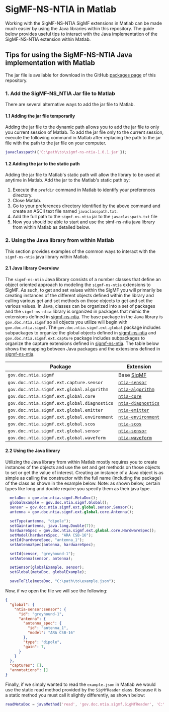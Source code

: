# SigMF-NS-NTIA in Matlab

Working with the SigMF-NS-NTIA SigMF extensions in Matlab can be made much easier by using the Java libraries within this repository.  The guide below provides useful tips to interact with the Java implementation of the SigMF-NS-NTIA extension within Matlab.

## Tips for using the  SigMF-NS-NTIA Java implementation with Matlab

The jar file is available for download in the GitHub [packages page](https://github.com/orgs/NTIA/packages?repo_name=sigmf-ns-ntia) of this repository.

### 1.  Add the SigMF-NS_NTIA Jar file to Matlab

There are several alternative ways to add the jar file to Matlab.

#### 1.1 Adding the jar file temporarily

Adding the jar file to the dynamic path allows you to add the jar file to only you current session of Matlab. To add the jar file only to the current session, execute the following command in Matlab after replacing the path to the jar file with the path to the jar file on your computer.

```matlab
javaclasspath({'C:\path\to\sigmf-ns-ntia-1.0.1.jar'});
```

#### 1.2 Adding the jar to the static path

Adding the jar file to Matlab's static path will allow the library to be used at anytime in Matlab. Add the jar to the Matlab's static path by:

1. Execute the `prefdir` command in Matlab to identify your preferences directory.
2. Close Matlab.
3. Go to your preferences directory identified by the above command and create an ASCII text file named `javaclasspath.txt`.
4. Add the full path to the `sigmf-ns-ntia` jar to the `javaclasspath.txt` file
5. Now you should be able to start and use the simf-ns-ntia java library from within Matlab as detailed below.

### 2. Using the Java library from within Matlab

This section provides examples of the common ways to interact with the `sigmf-ns-ntia` java library within Matlab.

#### 2.1 Java library Overview

The `sigmf-ns-ntia` Java library consists of a number classes that define an object oriented approach to modeling the `sigmf-ns-ntia` extensions to SigMF. As such, to get and set values  within the SigMF you will primarily be creating instances of the different objects defined within the library and calling various get and set methods on those objects to get and set the various values. In Java, classes can be organized into a set of packages and the `sigmf-ns-ntia` library is organized in packages that mimic the extensions defined in [sigmf-ns-ntia](https://github.com/NTIA/sigmf-ns-ntia).  The base package in the Java library is `gov.doc.ntia.sigmf` so all objects you utilize will begin with `gov.doc.ntia.sigmf`. The `gov.doc.ntia.sigmf.ext.global` package includes subpackages to organize the global objects defined in  [sigmf-ns-ntia](https://github.com/NTIA/sigmf-ns-ntia) and `gov.doc.ntia.sigmf.ext.capture` package includes subpackages to organize the capture extensions defined in [sigmf-ns-ntia](https://github.com/NTIA/sigmf-ns-ntia).  The table below shows the mapping between Java packages and the extensions defined in [sigmf-ns-ntia](https://github.com/NTIA/sigmf-ns-ntia).

|Package|Extension|
|----|--------|
|`gov.doc.ntia.sigmf`|Base [SigMF](https://github.com/sigmf/SigMF/blob/sigmf-v1.x/sigmf-spec.md)|
|`gov.doc.ntia.sigmf.ext.capture.sensor`|[`ntia-sensor`](../ntia-sensor.sigmf-ext.md)|
|`gov.doc.ntia.sigmf.ext.global.algorithm`|[`ntia-algorithm`](../ntia-algorithm.sigmf-ext.md)|
|`gov.doc.ntia.sigmf.ext.global.core`|[`ntia-core`](../ntia-core.sigmf-ext.md)|
|`gov.doc.ntia.sigmf.ext.global.diagnostics`|[`ntia-diagnostics`](../ntia-diagnostics.sigmf-ext.md)|
|`gov.doc.ntia.sigmf.ext.global.emitter`|[`ntia-emitter`](../ntia-emitter.sigmf-ext.md)|
|`gov.doc.ntia.sigmf.ext.global.environment`|[`ntia-environment`](../ntia-environment.sigmf-ext.md)|
|`gov.doc.ntia.sigmf.ext.global.scos`|[`ntia-scos`](../ntia-scos.sigmf-ext.md)|
|`gov.doc.ntia.sigmf.ext.global.sensor`|[`ntia-sensor`](../ntia-sensor.sigmf-ext.md)|
|`gov.doc.ntia.sigmf.ext.global.waveform`|[`ntia-waveform`](../ntia-waveform.sigmf-ext.md)|

#### 2.2 Using the Java library

Utilizing the Java library from within Matlab mostly requires you to create instances of the objects and use the set and get methods on those objects to set or get the value of interest.  Creating an instance of a Java object is as simple as calling the constructor with the full name (including the package) of the class as shown in the example below. Note: as shown below, certain types like long and double require you specify them as their java type.

```matlab
  metaDoc = gov.doc.ntia.sigmf.MetaDoc();
  globalExample = gov.doc.ntia.sigmf.Global();
  sensor = gov.doc.ntia.sigmf.ext.global.sensor.Sensor(); 
  antenna = gov.doc.ntia.sigmf.ext.global.core.Antenna(); 
  
  setType(antenna, "dipole"); 
  setGain(antenna, java.lang.Double(7)); 
  hardwareSpec = gov.doc.ntia.sigmf.ext.global.core.HardwareSpec();
  setModel(hardwareSpec, "ARA CSB-16");
  setId(hardwareSpec, "antenna_1");
  setAntennaSpec(antenna, hardwareSpec);

  setId(sensor, "greyhound-1");
  setAntenna(sensor, antenna);

  setSensor(globalExample, sensor);
  setGlobal(metaDoc, globalExample);

  saveToFile(metaDoc, "C:\path\to\example.json");
```

Now, if we open the file we will see the following:

```json
{
  "global": {
    "ntia-sensor:sensor": {
      "id": "greyhound-1",
      "antenna": {
        "antenna_spec": {
          "id": "antenna_1",
          "model": "ARA CSB-16"
        },
        "type": "dipole",
        "gain": 7,
      }
    }
  },
  "captures": [],
  "annotations": []
}

```

Finally, if we simply wanted to read the `example.json` in Matlab we would use the static read method provided by the `SigMfReader` class. Because it is a static method you must call it slightly differently, as shown below:

```matlab
readMetaDoc = javaMethod('read', 'gov.doc.ntia.sigmf.SigMfReader', 'C:\path\to\example.json');
```
